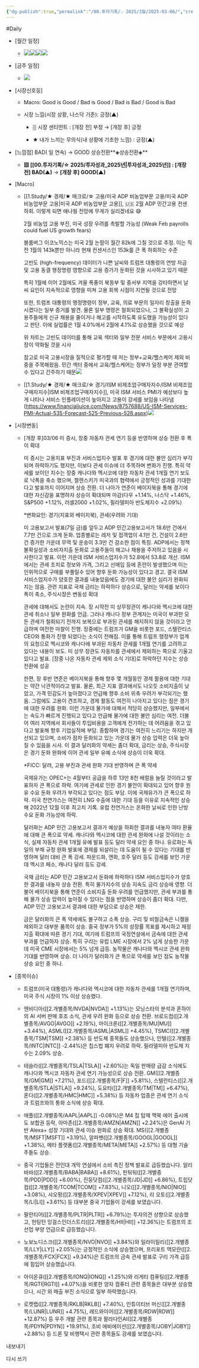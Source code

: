 ```yaml
---
{"dg-publish":true,"permalink":"/00.투자기록/☆ 2025/3월/2025-03-06/","created":"2025-03-06T06:34:25.928+09:00","updated":"2025-06-03T20:07:54.058+09:00"}
---
```


#Daily 


- [월간 일정]
	- ![](/img/user/attachments/Pasted%20image%2020250228150438.png)![](/img/user/attachments/Pasted%20image%2020250227113331.png)![](/img/user/attachments/Pasted%20image%2020250227113408.png)![](/img/user/attachments/Pasted%20image%2020250227113439.png)

- [금주 일정]
	- ![](/img/user/attachments/Pasted%20image%2020250228150419.png)




- [시장신호등]
	- Macro: Good is Good / Bad is Good / Bad is Bad / Good is Bad
	  
	- 시장 느낌(시장 상황, 나스닥 기준): 긍정(▲)
		  
		- ▒ 시장 센티먼트 : [개장 전]  부정  → [개장 후] 긍정
		  
		- ★ 내가 느끼는 무의식(내 상황에 기초한 느낌) : 긍정(▲)




- [느낌점]  BAD( 일 연속) → GOOD 상승전환**◈상승전환◈** 
	  
	- **▨ [[00.투자기록/☆ 2025/투자성과_2025년\|투자성과_2025년]] : [개장 전] BAD(▲)** → **[개장 후] GOOD(▲)**


    


- [Macro]
	- [[1.Study/★ 경제/★ 매크로/☆ 고용/미국 ADP 비농업부문 고용/미국 ADP 비농업부문 고용\|미국 ADP 비농업부문 고용]], 🇺🇸 2월 ADP 민간고용 컨센 하회. 이렇게 되면 애나웡 전망에 무게가 실리겠네요 😅
	  
	  2월 비농업 고용 부진, 미국 성장 우려를 촉발할 가능성 (Weak Feb payrolls could fuel US growth fears)
	  
	  블룸버그 이코노믹스는 미국 2월 논팜이 월간 82k에 그칠 것으로 추정. 이는 직전 1월의 143k뿐만 아니라 현재 컨센서스인 153k를 큰 폭 하회하는 수준
	  
	  고빈도 (high-frequency) 데이터가 나쁜 날씨와 트럼프 대통령의 연방 자금 및 고용 동결 행정명령 영향으로 고용 증가가 둔화된 것을 시사하고 있기 때문
	  
	  특히 1월에 이어 2월에도 겨울 폭풍이 북동부 및 중서부 지역을 강타하면서 날씨 요인이 지속적으로 영향을 미쳐 고용 회복 시점이 지연될 것으로 전망
	  
	  또한, 트럼프 대통령의 행정명령이 정부, 교육, 의료 부문의 일자리 창출을 둔화시켰다는 일부 증거를 발견. 물론 일부 명령은 철회되었으나, 그 불확실성이 고용주들에게 신규 채용을 줄이거나 해고를 시작하도록 유도했을 가능성이 있다고 판단. 이에 실업률은 1월 4.0%에서 2월에 4.1%로 상승했을 것으로 예상
	  
	  위 차트는 고빈도 데이터를 통해 교육 섹터와 일부 전문 서비스 부문에서 고용시장이 약화될 것을 시사
	  
	  참고로 미국 고용시장을 질적으로 평가할 때 저는 정부+교육/헬스케어 제외 비중을 주목해왔음. 민간 섹터 중에서 교육/헬스케어는 정부가 일정 부분 관여할 수 있다고 간주하기 때문![](/img/user/attachments/Pasted%20image%2020250306063559.png)
	- [[1.Study/★ 경제/★ 매크로/☆ 경기/ISM 비제조업구매자지수/ISM 비제조업구매자지수\|ISM 비제조업구매자지수]], 미국 ISM 서비스 PMI가 예상보다 높게 나타나 서비스 인플레이션이 높아지고 고용이 강세를 보임을 나타냄(https://www.financialjuice.com/News/8757688/US-ISM-Services-PMI-Actual-535-Forecast-525-Previous-528.aspx)![](/img/user/attachments/Pasted%20image%2020250306063543.png)





- [시장변동]
  
	- [개장 후]03/06 미 증시, 장중 자동차 관세 연기 등을 반영하며 상승 전환 후 폭이 확대
	  
	  미 증시는 고용지표 부진과 서비스업지수 발표 후 경기에 대한 불안 심리가 부각되며 하락하기도 했지만, 이보다 관세 이슈에 더 주목하며 변화가 진행. 특히 약세를 보이던 지수는 장중 캐나다와 멕시코에 대한 자동차 관세 1개월 연기 보도로 낙폭을 축소 했으며, 젤렌스키가 미국과의 협력에서 긍정적인 성과를 기대한다고 발표까지 이어지며 상승 전환. 더 나아가 연준이 베이지북을 통해 경기에 대한 자신감을 표명하자 상승이 확대되며 마감(다우 +1.14%, 나스닥 +1.46%, S&P500 +1.12%, 러셀2000 +1.02%, 필라델피아 반도체지수 +2.09%)
	  
	  *변화요인: 경기(지표와 베이지북), 관세(우려와 기대)
	  
	  미 고용보고서 발표(7일 금)를 앞두고 ADP 민간고용보고서가 18.6만 건에서 7.7만 건으로 크게 둔화. 업종별로는 레저 및 접객업이 4.1만 건, 건설이 2.6만 건 증가한 가운데 무역 및 운송이 3.3만 건 감소한 점이 특징. ADP에서는 정책불확실성과 소비자지출 둔화로 고용주들이 해고나 채용을 주저하고 있음을 시사한다고 발표. 이런 가운데 ISM 서비스업지수가 52.8에서 53.8로 개선. ISM에서는 관세 조치로 정보와 가격, 그리고 선매입 등에 혼란이 발생했으며 이는 인위적으로 구매를 부풀릴수 있어 향후 둔화 가능성이 있다고 경고. 결국 ISM 서비스업지수가 양호한 결과를 내놓았음에도 경기에 대한 불안 심리가 완화되지는 않음. 관련 지표로 국채 금리는 하락하다 상승으로, 달러는 약세를 보이다 폭이 축소, 주식시장은 변동성 확대
	  
	  관세에 대해서도 논란이 지속. 장 시작전 미 상무장관이 캐나다와 멕시코에 대한 관세 취소나 일부 완화를 언급. 그러나 캐나다 정부 관계자는 미국이 부과한 모든 관세가 철회되기 전까지 보복으로 부과된 관세를 해지하지 않을 것이라고 언급하며 여전한 마찰이 진행. 장중에는 트럼프가 GM을 비롯한 포드, 스텔란티스 CEO와 통화가 진행 되었다는 소식이 전해짐. 이를 통해 트럼프 행정부가 업계의 요청으로 멕시코와 캐나다에 부과된 자동차 관세를 1개월 연기를 고려하고 있다는 내용이 보도. 미 상무 장관도 자동차를 관세에서 제외하는 쪽으로 기울고 있다고 발표. [장중 나온 자동차 관세 제외 소식 기대]로 하락하던 지수는 상승 전환에 성공
	  
	  한편, 장 후반 연준은 베이지북을 통해 향후 몇 개월동안 경제 활용에 대한 기대는 약간 낙관적이라고 발표. 물론, 최근 지표 결과에서도 나오듯 소비지출이 낮았고, 가격 민감도가 높아졌다고 언급해 향후 소비 위축 우려가 부각되기는 했음. 그럼에도 고용이 견조하고, 경제 활동도 여전히 나아지고 있다는 점은 경기에 대한 우려를 완화. 이런 가운데 물가에 대해서 적당히 상승했지만, 일부에서는 속도가 빠르게 진행되고 있다고 언급해 물가에 대한 불안 심리는 여전. 더불어 여러 지역에서 회사들이 투입비용을 고객에게 전가하는 데 어려움을 겪고 있다고 발표해 향후 기업실적에 부담. 종합하며 경기는 여전히 느리기는 하지만 개선되고 있으며, 소비가 점차 둔화되고 있는 가운데 물가 상승 압력은 더욱 높아질 수 있음을 시사. 이 결과 달러화의 약세는 좀더 확대, 금리는 상승, 주식시장은 경기 둔화 완화에 이어 관세 일부 유예 소식에 상승이 더욱 확대.
	  
	  *FICC: 달러, 고용 부진과 관세 완화 기대 반영하며 큰 폭 약세
	  
	  국제유가는 OPEC+는 4월부터 공급을 하루 13만 8천 배럴을 늘릴 것이라고 발표하자 큰 폭으로 하락. 여기에 관세로 인한 경기 불안이 확대되고 있어 향후 원유 수요 둔화 우려가 부각되고 있다는 점도 부담. 이에 국제유가가 큰 폭으로 하락. 미국 천연가스는 여전히 LNG 수출에 대한 기대 등을 이유로 지속적인 상승해 2022년 12월 이후 최고치 기록. 유럽 천연가스는 온화한 날씨로 인한 난방 수요 둔화 가능성에 하락. 
	  
	  달러화는 ADP 민간 고용보고서 결과가 예상을 하회한 결과를 내놓자 여타 환율에 대해 큰 폭으로 약세. 캐나다와 멕시코에 대한 관세 완화에 나설 것이라는 소식, 실제 자동차 관세 1개월 유예 발표 등도 달러 약세 요인 중 하나. 유로화는 독일의 부채 규정 완화 발표에 경제를 되살리는 데 도움이 될 수 있다는 기대를 반영하며 달러 대비 큰 폭 강세. 파운드화, 엔화, 호주 달러 등도 강세를 보인 가운데 멕시코 페소, 캐나다 달러 등도 강세. 
	  
	  국채 금리는 ADP 민간 고용보고서 둔화에 하락하다 ISM 서비스업지수가 양호한 결과를 내놓자 상승 전환. 특히 물가지수의 상승 지속도 금리 상승에 영향. 더불어 베이지북을 통해 연준이 소비지출 둔화 우려를 언급했지만, 관세 부과를 통해 물가 상승 압력이 높아질 수 있다는 점을 반영하며 상승이 좀더 확대. 다만, ADP 민간 고용보고서 결과에 대한 부담으로 상승은 제한. 
	  
	  금은 달러화의 큰 폭 약세에도 불구하고 소폭 상승. 구리 및 비철금속은 니켈을 제외하고 대부분 품목이 상승. 중국 정부가 5%의 성장률 목표를 제시하고 재정 지출 확대에 따른 경기 기대, 여기에 트럼프의 국정연설에서 금속에 대한 관세 부과를 언급하자 상승. 특히 구리는 유럽 LME 시장에서 2% 넘게 상승한 가운데 미국 CME 시장에서는 5% 넘게 급등. 농작물은 캐나다와 멕시코 관세 완화 기대를 반영하며 상승. 더 나아가 달러화가 큰 폭으로 약세를 보인 점도 농작물 상승 요인 중 하나.






- [종목이슈]
	- 트럼프(미국 대통령)가 캐나다와 멕시코에 대한 자동차 관세를 1개월 연기하며, 미국 주식 시장이 1% 이상 상승했다.
	  
	- 엔비디아([[2.개별종목/NVDA\|NVDA]] +1.13%)는 모닝스타의 분석과 혼하이의 AI 서버 판매 호조 소식, 관세 우려 완화 등으로 상승 전환. 브로드컴([[2.개별종목/AVGO\|AVGO]] +2.19%), 마이크론([[2.개별종목/MU\|MU]] +3.44%), ASML([[2.개별종목/ASML\|ASML]] +4.45%), TSMC([[2.개별종목/TSM\|TSM]] +2.38%) 등 반도체 종목들도 상승했으나, 인텔([[2.개별종목/INTC\|INTC]] -2.44%)은 칩스법 폐지 우려로 하락. 필라델피아 반도체 지수는 2.09% 상승.
	  
	- 테슬라([[2.개별종목/TSLA\|TSLA]] +2.60%)는 독일 판매량 급감 소식에도 캐나다와 멕시코 자동차 관세 연기 가능성으로 상승 전환. GM([[2.개별종목/GM\|GM]] +7.21%), 포드([[2.개별종목/F\|F]] +5.81%), 스텔란티스([[2.개별종목/STLA\|STLA]] +9.24%), 도요타([[2.개별종목/TM\|TM]] +6.47%), 혼다([[2.개별종목/HMC\|HMC]] +5.38%) 등 자동차 업종은 관세 연기 소식과 트럼프와의 통화 소식에 상승 확대.
	  
	- 애플([[2.개별종목/AAPL\|AAPL]] -0.08%)은 M4 칩 탑재 맥북 에어 출시에도 보합권 등락, 아마존([[2.개별종목/AMZN\|AMZN]] +2.24%)은 GenAI 기반 Alexa+ 성장 기대와 관세 이슈 완화로 상승 확대. MS([[2.개별종목/MSFT\|MSFT]] +3.19%), 알파벳([[2.개별종목/GOOGL\|GOOGL]] +1.38%), 메타 플랫폼([[2.개별종목/META\|META]] +2.57%) 등 대형 기술주들도 상승.
	  
	- 중국 기업들은 전인대 개막 연설에서 소비 촉진 정책 발표로 급등했습니다. 알리바바([[2.개별종목/BABA\|BABA]] +8.61%), 핀둬둬([[2.개별종목/PDD\|PDD]] +6.00%), 진둥닷컴([[2.개별종목/JD\|JD]] +6.86%), 트립닷컴([[2.개별종목/TCOM\|TCOM]] +7.83%), 니오([[2.개별종목/NIO\|NIO]] +3.08%), 샤오펑([[2.개별종목/XPEV\|XPEV]] +7.12%), 리 오토([[2.개별종목/LI\|LI]] +3.61%) 등 대부분 중국 기업들이 강세를 보였습니다.
	  
	- 팔란티어([[2.개별종목/PLTR\|PLTR]] +6.79%)는 투자의견 상향으로 상승했고, 헌팅턴 잉걸스인더스트리([[2.개별종목/HII\|HII]] +12.36%)는 트럼프의 조선업 부양 언급으로 급등했습니다.
	  
	- 노보노디스크([[2.개별종목/NVO\|NVO]] +3.84%)와 일라이릴리([[2.개별종목/LLY\|LLY]] +2.05%)는 긍정적인 소식에 상승했으며, 프리포트 맥모란([[2.개별종목/FCX\|FCX]] +9.34%)은 트럼프의 금속 관세 발표로 구리 가격 급등에 힘입어 상승했습니다.
	  
	- 아이온큐([[2.개별종목/IONQ\|IONQ]] +1.25%)와 리게티 컴퓨팅([[2.개별종목/RGTI\|RGTI]] +4.07%)을 비롯한 양자 컴퓨터 관련 종목들은 대부분 상승했으나, 시간 외 매출 부진 소식으로 일부 하락했습니다.
	  
	- 로켓랩([[2.개별종목/RKLB\|RKLB]] +7.40%), 인튜이티브 머신([[2.개별종목/LUNR\|LUNR]] +4.75%), 레드와이어([[2.개별종목/RDW\|RDW]] +12.87%) 등 우주 개발 관련 종목과 팔라다인AI([[2.개별종목/PDYN\|PDYN]] +19.91%), 조비 에비에이션([[2.개별종목/JOBY\|JOBY]] +2.88%) 등 드론 및 비행택시 관련 종목들도 강세를 보였습니다.


내보내기

다시 쓰기
